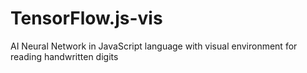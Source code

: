 # TensorFlow.js-vis
AI Neural Network in JavaScript language with visual environment for reading handwritten digits
